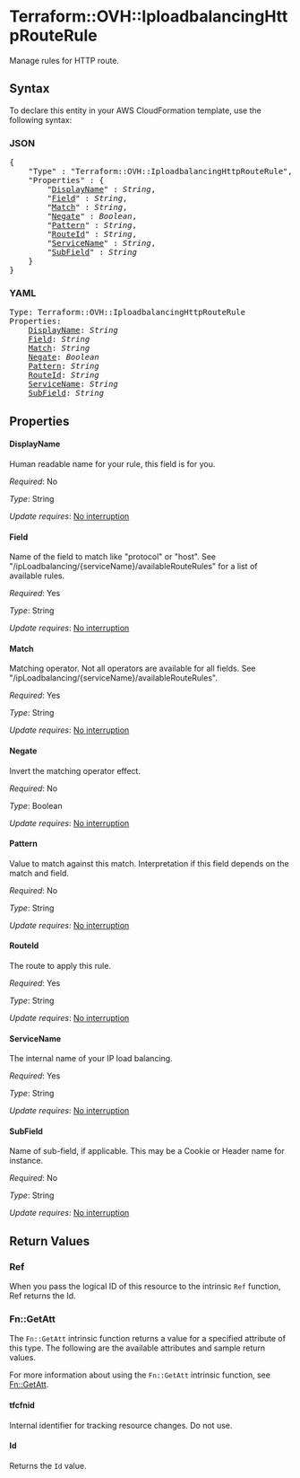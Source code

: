 # Terraform::OVH::IploadbalancingHttpRouteRule

Manage rules for HTTP route.

## Syntax

To declare this entity in your AWS CloudFormation template, use the following syntax:

### JSON

<pre>
{
    "Type" : "Terraform::OVH::IploadbalancingHttpRouteRule",
    "Properties" : {
        "<a href="#displayname" title="DisplayName">DisplayName</a>" : <i>String</i>,
        "<a href="#field" title="Field">Field</a>" : <i>String</i>,
        "<a href="#match" title="Match">Match</a>" : <i>String</i>,
        "<a href="#negate" title="Negate">Negate</a>" : <i>Boolean</i>,
        "<a href="#pattern" title="Pattern">Pattern</a>" : <i>String</i>,
        "<a href="#routeid" title="RouteId">RouteId</a>" : <i>String</i>,
        "<a href="#servicename" title="ServiceName">ServiceName</a>" : <i>String</i>,
        "<a href="#subfield" title="SubField">SubField</a>" : <i>String</i>
    }
}
</pre>

### YAML

<pre>
Type: Terraform::OVH::IploadbalancingHttpRouteRule
Properties:
    <a href="#displayname" title="DisplayName">DisplayName</a>: <i>String</i>
    <a href="#field" title="Field">Field</a>: <i>String</i>
    <a href="#match" title="Match">Match</a>: <i>String</i>
    <a href="#negate" title="Negate">Negate</a>: <i>Boolean</i>
    <a href="#pattern" title="Pattern">Pattern</a>: <i>String</i>
    <a href="#routeid" title="RouteId">RouteId</a>: <i>String</i>
    <a href="#servicename" title="ServiceName">ServiceName</a>: <i>String</i>
    <a href="#subfield" title="SubField">SubField</a>: <i>String</i>
</pre>

## Properties

#### DisplayName

Human readable name for your rule, this field is for you.

_Required_: No

_Type_: String

_Update requires_: [No interruption](https://docs.aws.amazon.com/AWSCloudFormation/latest/UserGuide/using-cfn-updating-stacks-update-behaviors.html#update-no-interrupt)

#### Field

Name of the field to match like "protocol" or "host". See "/ipLoadbalancing/{serviceName}/availableRouteRules" for a list of available rules.

_Required_: Yes

_Type_: String

_Update requires_: [No interruption](https://docs.aws.amazon.com/AWSCloudFormation/latest/UserGuide/using-cfn-updating-stacks-update-behaviors.html#update-no-interrupt)

#### Match

Matching operator. Not all operators are available for all fields. See "/ipLoadbalancing/{serviceName}/availableRouteRules".

_Required_: Yes

_Type_: String

_Update requires_: [No interruption](https://docs.aws.amazon.com/AWSCloudFormation/latest/UserGuide/using-cfn-updating-stacks-update-behaviors.html#update-no-interrupt)

#### Negate

Invert the matching operator effect.

_Required_: No

_Type_: Boolean

_Update requires_: [No interruption](https://docs.aws.amazon.com/AWSCloudFormation/latest/UserGuide/using-cfn-updating-stacks-update-behaviors.html#update-no-interrupt)

#### Pattern

Value to match against this match. Interpretation if this field depends on the match and field.

_Required_: No

_Type_: String

_Update requires_: [No interruption](https://docs.aws.amazon.com/AWSCloudFormation/latest/UserGuide/using-cfn-updating-stacks-update-behaviors.html#update-no-interrupt)

#### RouteId

The route to apply this rule.

_Required_: Yes

_Type_: String

_Update requires_: [No interruption](https://docs.aws.amazon.com/AWSCloudFormation/latest/UserGuide/using-cfn-updating-stacks-update-behaviors.html#update-no-interrupt)

#### ServiceName

The internal name of your IP load balancing.

_Required_: Yes

_Type_: String

_Update requires_: [No interruption](https://docs.aws.amazon.com/AWSCloudFormation/latest/UserGuide/using-cfn-updating-stacks-update-behaviors.html#update-no-interrupt)

#### SubField

Name of sub-field, if applicable. This may be a Cookie or Header name for instance.

_Required_: No

_Type_: String

_Update requires_: [No interruption](https://docs.aws.amazon.com/AWSCloudFormation/latest/UserGuide/using-cfn-updating-stacks-update-behaviors.html#update-no-interrupt)

## Return Values

### Ref

When you pass the logical ID of this resource to the intrinsic `Ref` function, Ref returns the Id.

### Fn::GetAtt

The `Fn::GetAtt` intrinsic function returns a value for a specified attribute of this type. The following are the available attributes and sample return values.

For more information about using the `Fn::GetAtt` intrinsic function, see [Fn::GetAtt](https://docs.aws.amazon.com/AWSCloudFormation/latest/UserGuide/intrinsic-function-reference-getatt.html).

#### tfcfnid

Internal identifier for tracking resource changes. Do not use.

#### Id

Returns the <code>Id</code> value.

